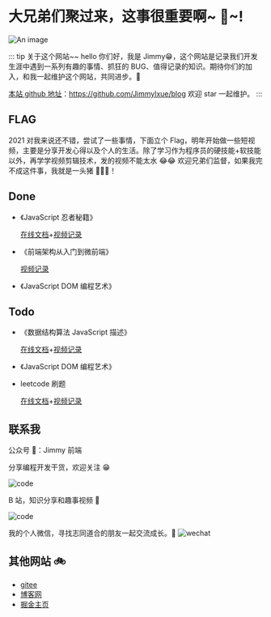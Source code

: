 # 大兄弟们聚过来，这事很重要啊~ 🎉~!

![An image](/assets/bg.jpg)

::: tip 关于这个网站~~
hello 你们好，我是 Jimmy😁，这个网站是记录我们开发生涯中遇到一系列有趣的事情、抓狂的 BUG、值得记录的知识。期待你们的加入，和我一起维护这个网站，共同进步。🎄

[本站 github 地址](https://github.com/Jimmylxue/blog)：https://github.com/Jimmylxue/blog 欢迎 star 一起维护。
:::

## FLAG

2021 对我来说还不错，尝试了一些事情，下面立个 Flag，明年开始做一些短视频，主要是分享开发心得以及个人的生活。除了学习作为程序员的硬技能+软技能以外，再学学视频剪辑技术，发的视频不能太水 😂😂 欢迎兄弟们监督，如果我完不成这件事，我就是一头猪 🐖🐖🐖！

## Done

- 《JavaScript 忍者秘籍》

  [在线文档](http://www.jimmyxuexue.top:999/article/%E8%AF%BB%E4%B9%A6%E6%B1%87/JavaScrip%E5%BF%8D%E8%80%85%E7%A7%98%E7%B1%8D.html)+[视频记录](https://space.bilibili.com/304985153/channel/seriesdetail?sid=1934589)

- 《前端架构从入门到微前端》

  [视频记录](https://space.bilibili.com/304985153/channel/seriesdetail?sid=1998005)

- 《JavaScript DOM 编程艺术》

## Todo

- 《数据结构算法 JavaScript 描述》

  [在线文档](http://www.jimmyxuexue.top:999/article/%E8%AF%BB%E4%B9%A6%E6%B1%87/%E6%95%B0%E6%8D%AE%E7%BB%93%E6%9E%84%E4%B8%8E%E7%AE%97%E6%B3%95JavaScript%E6%8F%8F%E8%BF%B0.html)+[视频记录](https://space.bilibili.com/304985153/channel/seriesdetail?sid=1962374)

- 《JavaScript DOM 编程艺术》

- leetcode 刷题

  [在线文档](http://www.jimmyxuexue.top:999/article/%E7%AE%97%E6%B3%95/leetcode.html)+[视频记录](https://space.bilibili.com/304985153/channel/seriesdetail?sid=1910803)

## 联系我

公众号 🚩：Jimmy 前端

分享编程开发干货，欢迎关注 😁

![code](/assets/gzh.jpg)

B 站，知识分享和趣事视频 🚩

![code](/assets/bilibili.jpg)

我的个人微信，寻找志同道合的朋友一起交流成长。🌻
![wechat](/assets/wechat.jpg)

## 其他网站 🚲

- [gitee](https://gitee.com/jimmyxuexue)
- [博客网](https://github.com/Jimmylxue/blog)
- [掘金主页](https://juejin.cn/user/2296218359183918)
